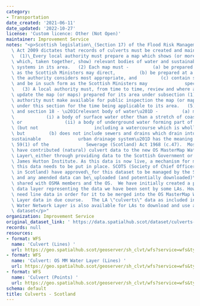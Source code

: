```yaml
---
category:
- Transportation
date_created: '2021-06-11'
date_updated: '2022-10-27'
license: 'Custom licence: Other (Not Open)'
maintainer: Improvement Service
notes: "<p>Scottish legislation\_(Section 17) of the Flood Risk Management (Scotland)\
  \ Act 2009 dictates that records of culverts must be created and maintained. Specifically:\
  \  (1)\_Every local authority must prepare a map which shows (or more than one map\
  \ which, taken together, show) relevant bodies of water and sustainable urban drainage\
  \ systems in its area.   (2) Each map must -         (a) be prepared by such date\
  \ as the Scottish Ministers may direct,         (b) be prepared at a scale that\
  \ the authority considers most appropriate, and         (c) contain such information\
  \ and be in such form as the Scottish Ministers may              specify in regulations.\
  \   (3) A local authority must, from time to time, review and where appropriate\
  \ update the map (or maps) prepared for its area under subsection (1).   (4) A local\
  \ authority must make available for public inspection the map (or maps) prepared\
  \ under this section for the time being applicable to its area.   (5) In this section\
  \ and section 18 - \u201Crelevant body of water\u201D -         (a) means -    \
  \            (i) a body of surface water other than a stretch of coastal water,\
  \ or                (ii) a body of underground water forming part of a watercourse\
  \ (but not                     including a watercourse which is wholly underground),\
  \ but         (b) does not include sewers and drains which drain into sewers, \u201C\
  sustainable              urban drainage system\u201D has the meaning given in section\
  \ 59(1) of the              Sewerage (Scotland) Act 1968 (c.47).  Most Local Authorities\
  \ have contributed (natural) culvert data to the new OS MasterMap Water Network\
  \ Layer\_either through providing data to the Scottish Government or through the\
  \ James Hutton Institute. As this data is now live, a mechanism for managing/maintaining/updating\
  \ this data needs to be put in place. SCOTS (Society of Chief Officers for Transportation\
  \ in Scotland) have approved\_for this dataset to be managed by the Spatial Hub\
  \ and any amended data can be\_uploaded (and potentially downloaded)\_before being\
  \ shared with OSMA members and the OS.  We have initially created a point and line\
  \ data layer representing the data we have been sent by some LAs. However, we really\
  \ need line data in order for it to be merged into the OS MasterMap Water Network\
  \ Layer data in due course.   The LA \"culverts\" data as included in the OS MasterMap\
  \ Water Network Layer is also available for LAs to download and use as part of this\
  \ dataset</p>"
organization: Improvement Service
original_dataset_link: ' https://data.spatialhub.scot/dataset/culverts-is'
records: null
resources:
- format: WFS
  name: 'Culvert (Lines) '
  url: https://geo.spatialhub.scot/geoserver/sh_clvt/wfs?service=wfs&typeName=sh_clvt:pub_clvtlin
- format: WFS
  name: 'Culvert: OS MM Water Layer (Lines) '
  url: https://geo.spatialhub.scot/geoserver/sh_clvt/wfs?service=wfs&typeName=sh_clvt:pub_clvtos
- format: WFS
  name: 'Culvert (Points) '
  url: https://geo.spatialhub.scot/geoserver/sh_clvt/wfs?service=wfs&typeName=sh_clvt:pub_clvtpnt
schema: default
title: Culverts - Scotland
---
```

